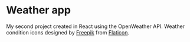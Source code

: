 # Weather app

My second project created in React using the OpenWeather API. Weather condition icons designed by <a href="https://www.flaticon.com/authors/freepik">Freepik</a> from <a href="https://www.flaticon.com/">Flaticon</a>.